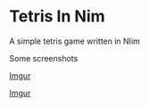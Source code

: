 # Tetris In Nim
 A simple tetris game written in NIim

Some screenshots

[Imgur](https://i.imgur.com/J3DEwXu.png)

[Imgur](https://i.imgur.com/mJFb0dI.png)
